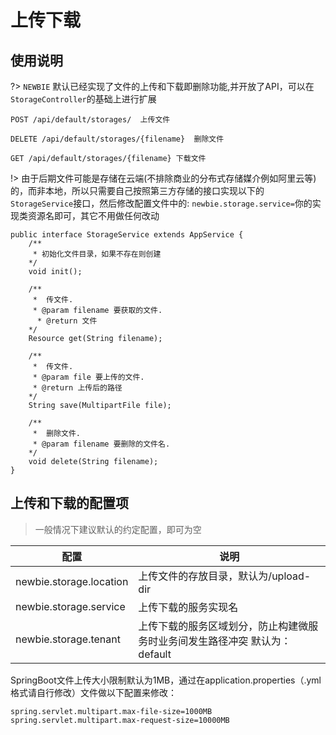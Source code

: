 # 上传下载

## 使用说明
?> `NEWBIE` 默认已经实现了文件的上传和下载即删除功能,并开放了API，可以在`StorageController`的基础上进行扩展
```
POST /api/default/storages/  上传文件

DELETE /api/default/storages/{filename}  删除文件

GET /api/default/storages/{filename} 下载文件

```

!> 由于后期文件可能是存储在云端(不排除商业的分布式存储媒介例如阿里云等)的，而非本地，所以只需要自己按照第三方存储的接口实现以下的`StorageService`接口，然后修改配置文件中的: `newbie.storage.service=`你的实现类资源名即可，其它不用做任何改动

```
public interface StorageService extends AppService {
    /**
     * 初始化文件目录，如果不存在则创建
    */
    void init();

    /**
     *  传文件.
     * @param filename 要获取的文件.
      * @return 文件
    */
    Resource get(String filename);

    /**
     *  传文件.
     * @param file 要上传的文件.
     * @return 上传后的路径
    */
    String save(MultipartFile file);

    /**
     *  删除文件.
     * @param filename 要删除的文件名.
    */
    void delete(String filename);
}

```
## 上传和下载的配置项
> 一般情况下建议默认的约定配置，即可为空

| 配置 | 说明 |
| ------ | ------ |
| newbie.storage.location | 上传文件的存放目录，默认为/upload-dir  |
| newbie.storage.service | 上传下载的服务实现名 |
| newbie.storage.tenant | 上传下载的服务区域划分，防止构建微服务时业务间发生路径冲突 默认为：default |

SpringBoot文件上传大小限制默认为1MB，通过在application.properties（.yml格式请自行修改）文件做以下配置来修改：
```
spring.servlet.multipart.max-file-size=1000MB
spring.servlet.multipart.max-request-size=10000MB
```